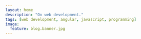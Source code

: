 ```yaml
---
layout: home
description: "On web development."
tags: [web development, angular, javascript, programming]
image:
  feature: blog.banner.jpg
---
```


